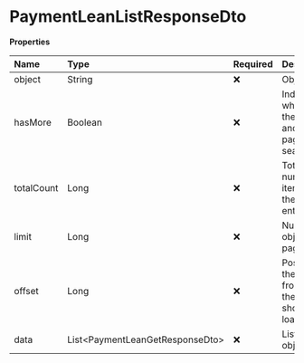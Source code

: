 # PaymentLeanListResponseDto

**Properties**

| Name       | Type                              | Required | Description                                                 |
| :--------- | :-------------------------------- | :------- | :---------------------------------------------------------- |
| object     | String                            | ❌       | Object type                                                 |
| hasMore    | Boolean                           | ❌       | Indicates whether there is another page to be searched      |
| totalCount | Long                              | ❌       | Total number of items for the filters entered               |
| limit      | Long                              | ❌       | Number of objects per page                                  |
| offset     | Long                              | ❌       | Position of the object from which the page should be loaded |
| data       | List\<PaymentLeanGetResponseDto\> | ❌       | List of objects                                             |

<!-- This file was generated by liblab | https://liblab.com/ -->
